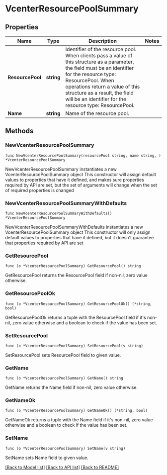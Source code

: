 # VcenterResourcePoolSummary

## Properties

Name | Type | Description | Notes
------------ | ------------- | ------------- | -------------
**ResourcePool** | **string** | Identifier of the resource pool. When clients pass a value of this structure as a parameter, the field must be an identifier for the resource type: ResourcePool. When operations return a value of this structure as a result, the field will be an identifier for the resource type: ResourcePool. | 
**Name** | **string** | Name of the resource pool. | 

## Methods

### NewVcenterResourcePoolSummary

`func NewVcenterResourcePoolSummary(resourcePool string, name string, ) *VcenterResourcePoolSummary`

NewVcenterResourcePoolSummary instantiates a new VcenterResourcePoolSummary object
This constructor will assign default values to properties that have it defined,
and makes sure properties required by API are set, but the set of arguments
will change when the set of required properties is changed

### NewVcenterResourcePoolSummaryWithDefaults

`func NewVcenterResourcePoolSummaryWithDefaults() *VcenterResourcePoolSummary`

NewVcenterResourcePoolSummaryWithDefaults instantiates a new VcenterResourcePoolSummary object
This constructor will only assign default values to properties that have it defined,
but it doesn't guarantee that properties required by API are set

### GetResourcePool

`func (o *VcenterResourcePoolSummary) GetResourcePool() string`

GetResourcePool returns the ResourcePool field if non-nil, zero value otherwise.

### GetResourcePoolOk

`func (o *VcenterResourcePoolSummary) GetResourcePoolOk() (*string, bool)`

GetResourcePoolOk returns a tuple with the ResourcePool field if it's non-nil, zero value otherwise
and a boolean to check if the value has been set.

### SetResourcePool

`func (o *VcenterResourcePoolSummary) SetResourcePool(v string)`

SetResourcePool sets ResourcePool field to given value.


### GetName

`func (o *VcenterResourcePoolSummary) GetName() string`

GetName returns the Name field if non-nil, zero value otherwise.

### GetNameOk

`func (o *VcenterResourcePoolSummary) GetNameOk() (*string, bool)`

GetNameOk returns a tuple with the Name field if it's non-nil, zero value otherwise
and a boolean to check if the value has been set.

### SetName

`func (o *VcenterResourcePoolSummary) SetName(v string)`

SetName sets Name field to given value.



[[Back to Model list]](../README.md#documentation-for-models) [[Back to API list]](../README.md#documentation-for-api-endpoints) [[Back to README]](../README.md)


